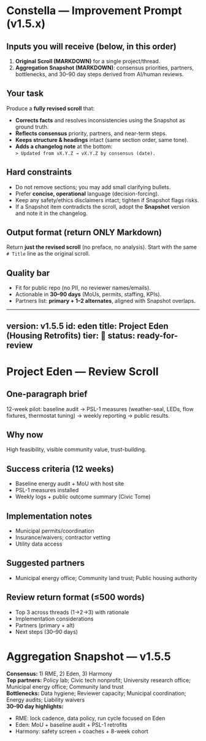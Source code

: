 <!-- ===== PROMPT ===== -->
# Constella — Improvement Prompt (v1.5.x)

## Inputs you will receive (below, in this order)

1) **Original Scroll (MARKDOWN)** for a single project/thread.
2) **Aggregation Snapshot (MARKDOWN)**: consensus priorities, partners, bottlenecks, and 30–90 day steps derived from AI/human reviews.

## Your task

Produce a **fully revised scroll** that:

- **Corrects facts** and resolves inconsistencies using the Snapshot as ground truth.
- **Reflects consensus** priority, partners, and near-term steps.
- **Keeps structure & headings** intact (same section order, same tone).
- **Adds a changelog note** at the bottom:  
  `> Updated from vX.Y.Z → vX.Y.Z by consensus (date).`

## Hard constraints

- Do not remove sections; you may add small clarifying bullets.
- Prefer **concise, operational** language (decision-forcing).
- Keep any safety/ethics disclaimers intact; tighten if Snapshot flags risks.
- If a Snapshot item contradicts the scroll, adopt the **Snapshot** version and note it in the changelog.

## Output format (return ONLY Markdown)

Return **just the revised scroll** (no preface, no analysis). Start with the same `# Title` line as the original scroll.

## Quality bar

- Fit for public repo (no PII, no reviewer names/emails).
- Actionable in **30–90 days** (MoUs, permits, staffing, KPIs).
- Partners list: **primary + 1–2 alternates**, aligned with Snapshot overlaps.

<!-- ===== ORIGINAL SCROLL ===== -->
---

version: v1.5.5
id: eden
title: Project Eden (Housing Retrofits)
tier: 🧭
status: ready-for-review
---

# Project Eden — Review Scroll

## One-paragraph brief

12-week pilot: baseline audit → PSL-1 measures (weather-seal, LEDs, flow fixtures, thermostat tuning) → weekly reporting → public results.

## Why now

High feasibility, visible community value, trust-building.

## Success criteria (12 weeks)

- Baseline energy audit + MoU with host site
- PSL-1 measures installed
- Weekly logs + public outcome summary (Civic Tome)

## Implementation notes

- Municipal permits/coordination
- Insurance/waivers; contractor vetting
- Utility data access

## Suggested partners

- Municipal energy office; Community land trust; Public housing authority

## Review return format (≤500 words)

- Top 3 across threads (1→2→3) with rationale
- Implementation considerations
- Partners (primary + alt)
- Next steps (30–90 days)

<!-- ===== AGGREGATION SNAPSHOT ===== -->
# Aggregation Snapshot — v1.5.5

**Consensus:** 1) RME, 2) Eden, 3) Harmony  
**Top partners:** Policy lab; Civic tech nonprofit; University research office; Municipal energy office; Community land trust  
**Bottlenecks:** Data hygiene; Reviewer capacity; Municipal coordination; Energy audits; Liability waivers  
**30–90 day highlights:**

- RME: lock cadence, data policy, run cycle focused on Eden
- Eden: MoU + baseline audit + PSL-1 retrofits
- Harmony: safety screen + coaches + 8-week cohort
